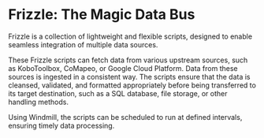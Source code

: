 # Frizzle: The Magic Data Bus

Frizzle is a collection of lightweight and flexible scripts, designed to enable seamless integration of multiple data sources.

These Frizzle scripts can fetch data from various upstream sources, such as KoboToolbox, CoMapeo, or Google Cloud Platform. Data from these sources is ingested in a consistent way. The scripts ensure that the data is cleansed, validated, and formatted appropriately before being transferred to its target destination, such as a SQL database, file storage, or other handling methods.

Using Windmill, the scripts can be scheduled to run at defined intervals, ensuring timely data processing.
